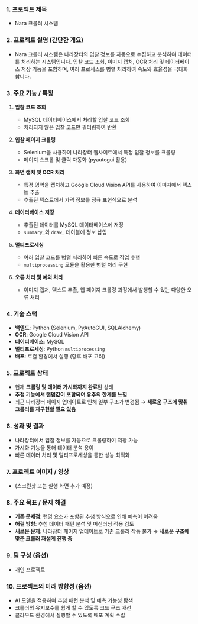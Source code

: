 ### 1. **프로젝트 제목**
   - Nara 크롤러 시스템

### 2. **프로젝트 설명 (간단한 개요)**
   - Nara 크롤러 시스템은 나라장터의 입찰 정보를 자동으로 수집하고 분석하여 데이터를 처리하는 시스템입니다. 입찰 코드 조회, 이미지 캡처, OCR 처리 및 데이터베이스 저장 기능을 포함하며, 여러 프로세스를 병렬 처리하여 속도와 효율성을 극대화합니다.

### 3. **주요 기능 / 특징**
1. **입찰 코드 조회**
   - MySQL 데이터베이스에서 처리할 입찰 코드 조회
   - 처리되지 않은 입찰 코드만 필터링하여 반환

2. **입찰 페이지 크롤링**
   - Selenium을 사용하여 나라장터 웹사이트에서 특정 입찰 정보를 크롤링
   - 페이지 스크롤 및 클릭 자동화 (pyautogui 활용)

3. **화면 캡처 및 OCR 처리**
   - 특정 영역을 캡처하고 Google Cloud Vision API를 사용하여 이미지에서 텍스트 추출
   - 추출된 텍스트에서 가격 정보를 정규 표현식으로 분석

4. **데이터베이스 저장**
   - 추출된 데이터를 MySQL 데이터베이스에 저장
   - `summary_`와 `draw_` 테이블에 정보 삽입

5. **멀티프로세싱**
   - 여러 입찰 코드를 병렬 처리하여 빠른 속도로 작업 수행
   - `multiprocessing` 모듈을 활용한 병렬 처리 구현

6. **오류 처리 및 예외 처리**
   - 이미지 캡처, 텍스트 추출, 웹 페이지 크롤링 과정에서 발생할 수 있는 다양한 오류 처리
   
### 4. **기술 스택**
- **백엔드**: Python (Selenium, PyAutoGUI, SQLAlchemy)
- **OCR**: Google Cloud Vision API
- **데이터베이스**: MySQL
- **멀티프로세싱**: Python `multiprocessing`
- **배포**: 로컬 환경에서 실행 (향후 배포 고려)

### 5. **프로젝트 상태**
   - 현재 **크롤링 및 데이터 가시화까지 완료**된 상태
   - **추첨 기능에서 랜덤값이 포함되어 유추의 한계를 느낌**
   - 최근 나라장터 페이지 업데이트로 인해 일부 구조가 변경됨 → **새로운 구조에 맞춰 크롤러를 재구현할 필요 있음**

### 6. **성과 및 결과**
   - 나라장터에서 입찰 정보를 자동으로 크롤링하여 저장 가능
   - 가시화 기능을 통해 데이터 분석 용이
   - 빠른 데이터 처리 및 멀티프로세싱을 통한 성능 최적화

### 7. **프로젝트 이미지 / 영상**
   - (스크린샷 또는 실행 화면 추가 예정)

### 8. **주요 목표 / 문제 해결**
   - **기존 문제점**: 랜덤 요소가 포함된 추첨 방식으로 인해 예측이 어려움
   - **해결 방향**: 추첨 데이터 패턴 분석 및 머신러닝 적용 검토
   - **새로운 문제**: 나라장터 페이지 업데이트로 기존 크롤러 작동 불가 → **새로운 구조에 맞춘 크롤러 재설계 진행 중**

### 9. **팀 구성 (옵션)**
   - 개인 프로젝트

### 10. **프로젝트의 미래 방향성 (옵션)**
   - AI 모델을 적용하여 추첨 패턴 분석 및 예측 가능성 탐색
   - 크롤러의 유지보수를 쉽게 할 수 있도록 코드 구조 개선
   - 클라우드 환경에서 실행할 수 있도록 배포 계획 수립

